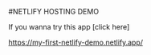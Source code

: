 #NETLIFY HOSTING DEMO

If you wanna try this app [click here]

https://my-first-netlify-demo.netlify.app/
